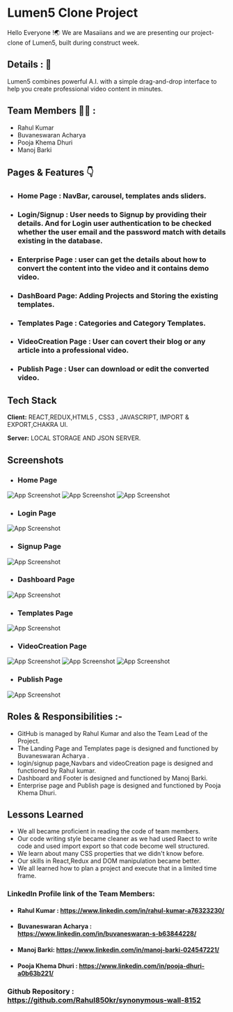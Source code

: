 
# Lumen5 Clone Project

Hello Everyone !🌏 We are Masaiians and we are presenting our project- clone of Lumen5, built during construct week.


## Details : 🔭

Lumen5 combines powerful A.I. with a simple drag-and-drop interface to help you create professional video content in minutes.


## Team Members 👨‍💻 :

- Rahul Kumar
- Buvaneswaran Acharya
- Pooja Khema Dhuri
- Manoj Barki

## Pages & Features 👇

 - ### Home Page : NavBar, carousel, templates ands sliders.
 - ### Login/Signup : User needs to Signup by providing their details. And for Login user authentication to be checked whether the user email and the password match with details existing in the database.
 - ### Enterprise Page : user can get the details about how to convert the content into the video and it contains demo video.
 - ### DashBoard Page: Adding Projects and Storing the existing templates.
 - ### Templates Page : Categories and Category Templates.
 - ### VideoCreation Page : User can covert their blog or any article into a professional video.
 - ### Publish Page : User can download or edit the converted video.


## Tech Stack

**Client:** REACT,REDUX,HTML5 , CSS3 , JAVASCRIPT, IMPORT & EXPORT,CHAKRA UI.

**Server:** LOCAL STORAGE AND JSON SERVER.


## Screenshots
- ### Home Page
![App Screenshot](https://github.com/Rahul850kr/synonymous-wall-8152/blob/master/src/screenshots%20of%20Poject/homepage1.png?raw=true)
![App Screenshot](https://github.com/Rahul850kr/synonymous-wall-8152/blob/master/src/screenshots%20of%20Poject/homepage2.png?raw=true)
![App Screenshot](https://github.com/Rahul850kr/synonymous-wall-8152/blob/master/src/screenshots%20of%20Poject/homepage3.png?raw=true)

- ### Login Page
![App Screenshot](https://github.com/Rahul850kr/synonymous-wall-8152/blob/master/src/screenshots%20of%20Poject/login.png?raw=true)

- ### Signup Page
![App Screenshot](https://github.com/Rahul850kr/synonymous-wall-8152/blob/master/src/screenshots%20of%20Poject/signup.png?raw=true)

- ### Dashboard Page
![App Screenshot](https://github.com/Rahul850kr/synonymous-wall-8152/blob/master/src/screenshots%20of%20Poject/Dashboard.png?raw=true)

- ### Templates Page
![App Screenshot](https://github.com/Rahul850kr/synonymous-wall-8152/blob/master/src/screenshots%20of%20Poject/template.png?raw=true)

- ### VideoCreation Page
![App Screenshot](https://github.com/Rahul850kr/synonymous-wall-8152/blob/master/src/screenshots%20of%20Poject/videocreation1.png?raw=true)
![App Screenshot](https://github.com/Rahul850kr/synonymous-wall-8152/blob/master/src/screenshots%20of%20Poject/videocreation2.png?raw=true)
![App Screenshot](https://github.com/Rahul850kr/synonymous-wall-8152/blob/master/src/screenshots%20of%20Poject/videocreation3.png?raw=true)

- ### Publish Page
![App Screenshot](https://github.com/Rahul850kr/synonymous-wall-8152/blob/master/src/screenshots%20of%20Poject/lastpage.png?raw=true)




## Roles & Responsibilities :-

- GitHub is managed by Rahul Kumar and also the Team Lead of the Project.
- The Landing Page and Templates page is designed and functioned by Buvaneswaran Acharya .
- login/signup page,Navbars and videoCreation page is designed and functioned by Rahul kumar.
- Dashboard and Footer is designed and functioned by Manoj Barki.
- Enterprise page and Publish page is designed and functioned by Pooja Khema Dhuri.

    
## Lessons Learned

- We all became proficient in reading the code of team members.
- Our code writing style became cleaner as we had used Raect to write code and used import export so that code become well structured.
- We learn about many CSS properties that we didn't know before.
- Our skills in React,Redux and DOM manipulation became better.
- We all learned how to plan a project and execute that in a limited time frame.

### LinkedIn Profile link of the Team Members:
- #### Rahul Kumar : https://www.linkedin.com/in/rahul-kumar-a76323230/
- #### Buvaneswaran Acharya : https://www.linkedin.com/in/buvaneswaran-s-b63844228/
- #### Manoj Barki: https://www.linkedin.com/in/manoj-barki-024547221/
- #### Pooja Khema Dhuri : https://www.linkedin.com/in/pooja-dhuri-a0b63b221/


### Github Repository : https://github.com/Rahul850kr/synonymous-wall-8152

